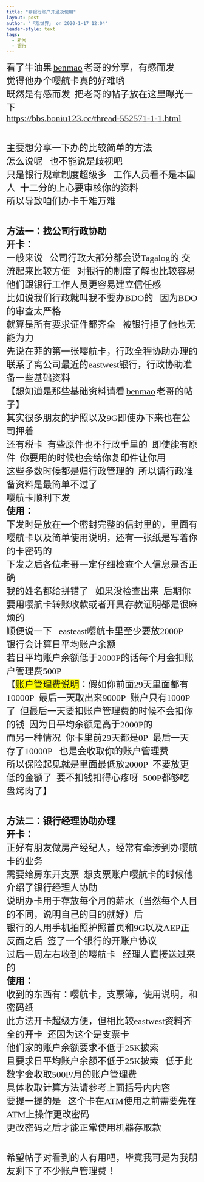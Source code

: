 ```yaml
---
title: "菲银行账户开通及使用"
layout: post
author: "「观世界」 on 2020-1-17 12:04"
header-style: text
tags:
  - 新闻
  - 银行
---
```


<head></head>
<body>
 <font face="黑体"><font size="5">看了牛油果</font></font>
 <font face="黑体"><font size="5"><a href="https://bbs.boniu123.cc/home.php?mod=space&amp;uid=955&amp;do=thread&amp;view=me&amp;from=space" target="_blank">benmao</a></font></font>
 <font face="黑体"><font size="5">老哥的分享，有感而发</font></font>
 <br> 
 <font face="黑体"><font size="5">觉得他办个嘤航卡真的好难哟</font></font>
 <br> 
 <font face="黑体"><font size="5">既然是有感而发&nbsp;&nbsp;把老哥的帖子放在这里曝光一下</font></font>
 <br> 
 <a href="https://bbs.boniu123.cc/thread-552571-1-1.html" target="_blank"><font face="黑体"><font size="5">https://bbs.boniu123.cc/thread-552571-1-1.html</font></font></a>
 <br> 
 <font face="黑体"><font size="5"><br> </font></font>
 <br> 
 <font face="黑体"><font size="5">主要想分享一下办的比较简单的方法</font></font>
 <br> 
 <font face="黑体"><font size="5">怎么说呢&nbsp; &nbsp;也不能说是歧视吧&nbsp; &nbsp;</font></font>
 <br> 
 <font face="黑体"><font size="5">只是银行规章制度超级多&nbsp; &nbsp;工作人员看不是本国人&nbsp;&nbsp;十二分的上心要审核你的资料</font></font>
 <br> 
 <font face="黑体"><font size="5">所以导致咱们办卡千难万难</font></font>
 <br> 
 <font face="黑体"><font size="5"><br> </font></font>
 <br> 
 <font face="黑体"><font size="5"><strong>方法一：找公司行政协助</strong></font></font>
 <br> 
 <font face="黑体"><font size="5"><strong>开卡：</strong></font></font>
 <br> 
 <font face="黑体"><font size="5">一般来说&nbsp; &nbsp;公司行政大部分都会说<font color="#222222">Tagalog</font>的 交流起来比较方便&nbsp; &nbsp;对银行的制度了解也比较容易</font></font>
 <br> 
 <font face="黑体"><font size="5">他们跟银行工作人员更容易建立信任感</font></font>
 <br> 
 <font face="黑体"><font size="5">比如说我们行政就叫我不要办BDO的&nbsp; &nbsp;因为BDO的审查太严格</font></font>
 <br> 
 <font face="黑体"><font size="5">就算是所有要求证件都齐全&nbsp; &nbsp;被银行拒了他也无能为力</font></font>
 <br> 
 <font face="黑体"><font size="5">先说在菲的第一张嘤航卡，行政全程协助办理的</font></font>
 <br> 
 <font face="黑体"><font size="5">联系了离公司最近的eastwest银行，行政协助准备一些基础资料</font></font>
 <br> 
 <font face="黑体"><font size="5">【想知道是那些基础资料请看</font></font>
 <font face="黑体"><font size="5"><a href="https://bbs.boniu123.cc/home.php?mod=space&amp;uid=955&amp;do=thread&amp;view=me&amp;from=space" target="_blank">benmao</a></font></font>
 <font face="黑体"><font size="5">老哥的帖子】</font></font>
 <br> 
 <font face="黑体"><font size="5">其实很多朋友的护照以及9G即使办下来也在公司押着</font></font>
 <br> 
 <font face="黑体"><font size="5">还有税卡&nbsp;&nbsp;有些原件也不行政手里的&nbsp;&nbsp;即使能有原件&nbsp;&nbsp;你要用的时候也会给你复印件让你用</font></font>
 <br> 
 <font face="黑体"><font size="5">这些多数时候都是归行政管理的&nbsp;&nbsp;所以请行政准备资料是最简单不过了</font></font>
 <br> 
 <font face="黑体"><font size="5">嘤航卡顺利下发&nbsp; &nbsp;</font></font>
 <br> 
 <font face="黑体"><font size="5"><strong>使用：</strong></font></font>
 <br> 
 <font face="黑体"><font size="5">下发时是放在一个密封完整的信封里的，里面有嘤航卡以及简单使用说明，还有一张纸是写着你的卡密码的</font></font>
 <br> 
 <font face="黑体"><font size="5">下发之后各位老哥一定仔细检查个人信息是否正确</font></font>
 <br> 
 <font face="黑体"><font size="5">我的姓名都给拼错了&nbsp; &nbsp;如果没检查出来&nbsp;&nbsp;后期你要用嘤航卡转账收款或者开具存款证明都是很麻烦的</font></font>
 <br> 
 <font face="黑体"><font size="5">顺便说一下&nbsp; &nbsp;easteast嘤航卡里至少要放2000P</font></font>
 <br> 
 <font face="黑体"><font size="5">银行会计算日平均账户余额&nbsp;&nbsp;</font></font>
 <br> 
 <font face="黑体"><font size="5">若日平均账户余额低于2000P的话每个月会扣账户管理费500P&nbsp;&nbsp;</font></font>
 <br> 
 <font face="黑体"><font size="5">【<font style="background-color:yellow">账户管理费说明</font>：假如你前面29天里面都有10000P&nbsp;&nbsp;最后一天取出来9000P&nbsp;&nbsp;账户只有1000P了&nbsp;&nbsp;但最后一天要扣账户管理费的时候不会扣你的钱&nbsp;&nbsp;因为日平均余额是高于2000P的</font></font>
 <br> 
 <font face="黑体"><font size="5">而另一种情况&nbsp;&nbsp;你卡里前29天都是0P&nbsp;&nbsp;最后一天存了10000P&nbsp; &nbsp;也是会收取你的账户管理费&nbsp; &nbsp;</font></font>
 <br> 
 <font face="黑体"><font size="5">所以保险起见就是里面最低放2000P&nbsp;&nbsp;不要放更低的金额了&nbsp;&nbsp;要不扣钱扣得心疼呀&nbsp;&nbsp;500P都够吃盘烤肉了】</font></font>
 <br> 
 <font face="黑体"><font size="5"><br> </font></font>
 <br> 
 <font face="黑体"><font size="5"><strong>方法二：银行经理协助办理</strong></font></font>
 <br> 
 <font face="黑体"><font size="5"><strong>开卡：</strong></font></font>
 <br> 
 <font face="黑体"><font size="5">正好有朋友做房产经纪人，经常有牵涉到办嘤航卡的业务</font></font>
 <br> 
 <font face="黑体"><font size="5">需要给房东开支票&nbsp;&nbsp;想支票账户嘤航卡的时候他介绍了银行经理人协助</font></font>
 <br> 
 <font face="黑体"><font size="5">说明办卡用于存放每个月的薪水（当然每个人目的不同，说明自己的目的就好）后</font></font>
 <br> 
 <font face="黑体"><font size="5">银行的人用手机拍照护照首页和9G以及AEP正反面之后&nbsp;&nbsp;签了一个银行的开账户协议</font></font>
 <br> 
 <font face="黑体"><font size="5">过后一周左右收到的嘤航卡&nbsp; &nbsp;经理人直接送过来的&nbsp; &nbsp;</font></font>
 <br> 
 <font face="黑体"><font size="5"><strong>使用：</strong></font></font>
 <br> 
 <font face="黑体"><font size="5">收到的东西有：嘤航卡，支票簿，使用说明，和密码纸</font></font>
 <br> 
 <font face="黑体"><font size="5">此方法开卡超级方便，但相比较eastwest资料齐全的开卡&nbsp;&nbsp;还因为这个是支票卡</font></font>
 <br> 
 <font face="黑体"><font size="5">他们家的账户余额要求不低于25K披索 </font></font>
 <br> 
 <font face="黑体"><font size="5">且要求日平均账户余额不低于25K披索&nbsp; &nbsp;低于此数字会收取500P/月的账户管理费</font></font>
 <br> 
 <font face="黑体"><font size="5">具体收取计算方法请参考上面括号内内容</font></font>
 <br> 
 <font face="黑体"><font size="5">要提一提的是&nbsp; &nbsp;这个卡在ATM使用之前需要先在ATM上操作更改密码</font></font>
 <br> 
 <font face="黑体"><font size="5">更改密码之后才能正常使用机器存取款</font></font>
 <br> 
 <font face="黑体"><font size="5"><br> </font></font>
 <br> 
 <font face="黑体"><font size="5">希望帖子对看到的人有用吧，毕竟我可是为我朋友剩下了不少账户管理费！</font></font>
 <br>
</body>


